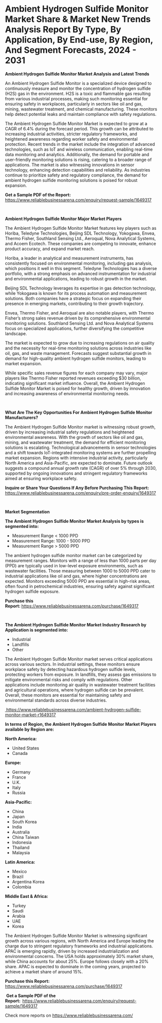 <p><h1>Ambient Hydrogen Sulfide Monitor Market Share & Market New Trends Analysis Report By Type, By Application, By End-use, By Region, And Segment Forecasts, 2024 - 2031</h1></p><p><strong>Ambient Hydrogen Sulfide Monitor Market Analysis and Latest Trends</strong></p>
<p><p>An Ambient Hydrogen Sulfide Monitor is a specialized device designed to continuously measure and monitor the concentration of hydrogen sulfide (H2S) gas in the environment. H2S is a toxic and flammable gas resulting from various industrial processes, making such monitoring essential for ensuring safety in workplaces, particularly in sectors like oil and gas, mining, wastewater treatment, and chemical manufacturing. These monitors help detect potential leaks and maintain compliance with safety regulations.</p><p>The Ambient Hydrogen Sulfide Monitor Market is expected to grow at a CAGR of 6.4% during the forecast period. This growth can be attributed to increasing industrial activities, stricter regulatory frameworks, and heightened awareness regarding worker safety and environmental protection. Recent trends in the market include the integration of advanced technologies, such as IoT and wireless communication, enabling real-time data monitoring and analytics. Additionally, the demand for portable and user-friendly monitoring solutions is rising, catering to a broader range of applications. The market is also witnessing innovations in sensor technology, enhancing detection capabilities and reliability. As industries continue to prioritize safety and regulatory compliance, the demand for ambient hydrogen sulfide monitoring solutions is poised for robust expansion.</p></p>
<p><strong>Get a Sample PDF of the Report:&nbsp;</strong> <a href="https://www.reliablebusinessarena.com/enquiry/request-sample/1649317?utm_campaign=1420&utm_medium=2&utm_source=Github&utm_content=ia&utm_term=29122024&utm_id=ambient-hydrogen-sulfide-monitor">https://www.reliablebusinessarena.com/enquiry/request-sample/1649317</a></p>
<p>&nbsp;</p>
<p><strong>Ambient Hydrogen Sulfide Monitor Major Market Players</strong></p>
<p><p>The Ambient Hydrogen Sulfide Monitor Market features key players such as Horiba, Teledyne Technologies, Beijing SDL Technology, Yokogawa, Envea, Thermo Fisher, Southland Sensing Ltd., Aeroqual, Nova Analytical Systems, and Acoem Ecotech. These companies are competing to innovate, enhance product accuracy, and expand market reach.</p><p>Horiba, a leader in analytical and measurement instruments, has consistently focused on environmental monitoring, including gas analysis, which positions it well in this segment. Teledyne Technologies has a diverse portfolio, with a strong emphasis on advanced instrumentation for industrial and environmental applications, leading to robust growth in the market.</p><p>Beijing SDL Technology leverages its expertise in gas detection technology, while Yokogawa is known for its process automation and measurement solutions. Both companies have a strategic focus on expanding their presence in emerging markets, contributing to their growth trajectory.</p><p>Envea, Thermo Fisher, and Aeroqual are also notable players, with Thermo Fisher’s strong sales revenue driven by its comprehensive environmental monitoring solutions. Southland Sensing Ltd. and Nova Analytical Systems focus on specialized applications, further diversifying the competitive landscape.</p><p>The market is expected to grow due to increasing regulations on air quality and the necessity for real-time monitoring solutions across industries like oil, gas, and waste management. Forecasts suggest substantial growth in demand for high-quality ambient hydrogen sulfide monitors, leading to market expansion.</p><p>While specific sales revenue figures for each company may vary, major players like Thermo Fisher reported revenues exceeding $30 billion, indicating significant market influence. Overall, the Ambient Hydrogen Sulfide Monitor Market is poised for healthy growth, driven by innovation and increasing awareness of environmental monitoring needs.</p></p>
<p>&nbsp;</p>
<p><strong>What Are The Key Opportunities For Ambient Hydrogen Sulfide Monitor Manufacturers?</strong></p>
<p><p>The Ambient Hydrogen Sulfide Monitor market is witnessing robust growth, driven by increasing industrial safety regulations and heightened environmental awareness. With the growth of sectors like oil and gas, mining, and wastewater treatment, the demand for efficient monitoring solutions is escalating. Technological advancements in sensor technologies and a shift towards IoT-integrated monitoring systems are further propelling market expansion. Regions with intensive industrial activity, particularly North America and Asia-Pacific, are expected to dominate. Future outlook suggests a compound annual growth rate (CAGR) of over 5% through 2030, supported by ongoing innovations and stringent regulatory frameworks aimed at ensuring workplace safety.</p></p>
<p><strong>Inquire or Share Your Questions If Any Before Purchasing This Report:</strong> <a href="https://www.reliablebusinessarena.com/enquiry/pre-order-enquiry/1649317?utm_campaign=1420&utm_medium=2&utm_source=Github&utm_content=ia&utm_term=29122024&utm_id=ambient-hydrogen-sulfide-monitor">https://www.reliablebusinessarena.com/enquiry/pre-order-enquiry/1649317</a></p>
<p>&nbsp;</p>
<p><strong>Market Segmentation</strong></p>
<p><strong>The Ambient Hydrogen Sulfide Monitor Market Analysis by types is segmented into:</strong></p>
<p><ul><li>Measurement Range < 1000 PPD</li><li>Measurement Range: 1000 - 5000 PPD</li><li>Measurement Range > 5000 PPD</li></ul></p>
<p><p>The ambient hydrogen sulfide monitor market can be categorized by measurement ranges. Monitors with a range of less than 1000 parts per day (PPD) are typically used in low-level exposure environments, such as wastewater facilities. Those measuring between 1000 to 5000 PPD cater to industrial applications like oil and gas, where higher concentrations are expected. Monitors exceeding 5000 PPD are essential in high-risk areas, often found in petrochemical industries, ensuring safety against significant hydrogen sulfide exposure.</p></p>
<p><strong>Purchase this Report:&nbsp;</strong><a href="https://www.reliablebusinessarena.com/purchase/1649317?utm_campaign=1420&utm_medium=2&utm_source=Github&utm_content=ia&utm_term=29122024&utm_id=ambient-hydrogen-sulfide-monitor">https://www.reliablebusinessarena.com/purchase/1649317</a></p>
<p>&nbsp;</p>
<p><strong>The Ambient Hydrogen Sulfide Monitor Market Industry Research by Application is segmented into:</strong></p>
<p><ul><li>Industrial</li><li>Landfills</li><li>Other</li></ul></p>
<p><p>The Ambient Hydrogen Sulfide Monitor market serves critical applications across various sectors. In industrial settings, these monitors ensure workplace safety by detecting hazardous hydrogen sulfide levels, protecting workers from exposure. In landfills, they assess gas emissions to mitigate environmental risks and comply with regulations. Other applications include monitoring air quality in wastewater treatment facilities and agricultural operations, where hydrogen sulfide can be prevalent. Overall, these monitors are essential for maintaining safety and environmental standards across diverse industries.</p></p>
<p><a href="https://www.reliablebusinessarena.com/ambient-hydrogen-sulfide-monitor-market-r1649317?utm_campaign=1420&utm_medium=2&utm_source=Github&utm_content=ia&utm_term=29122024&utm_id=ambient-hydrogen-sulfide-monitor">&nbsp;https://www.reliablebusinessarena.com/ambient-hydrogen-sulfide-monitor-market-r1649317</a></p>
<p><strong>In terms of Region, the Ambient Hydrogen Sulfide Monitor Market Players available by Region are:</strong></p>
<p>
    <p> <strong> North America: </strong>
        <ul>
            <li>United States</li>
            <li>Canada</li>
        </ul>
        </p> 
    <p> <strong> Europe: </strong>
        <ul>
            <li>Germany</li>
            <li>France</li>
            <li>U.K.</li>
            <li>Italy</li>
            <li>Russia</li>
        </ul>
        </p> 
    <p> <strong> Asia-Pacific: </strong>
        <ul>
            <li>China</li>
            <li>Japan</li>
            <li>South Korea</li>
            <li>India</li>
            <li>Australia</li>
            <li>China Taiwan</li>
            <li>Indonesia</li>
            <li>Thailand</li>
            <li>Malaysia</li>
        </ul>
        </p> 
    <p> <strong> Latin America: </strong>
        <ul>
            <li>Mexico</li>
            <li>Brazil</li>
            <li>Argentina Korea</li>
            <li>Colombia</li>
        </ul>
        </p> 
    <p> <strong> Middle East & Africa: </strong>
        <ul>
            <li>Turkey</li>
            <li>Saudi</li>
            <li>Arabia</li>
            <li>UAE</li>
            <li>Korea</li>
        </ul>
    </p>
    </p>
<p><p>The Ambient Hydrogen Sulfide Monitor Market is witnessing significant growth across various regions, with North America and Europe leading the charge due to stringent regulatory frameworks and industrial applications. APAC is emerging rapidly, driven by increased industrialization and environmental concerns. The USA holds approximately 30% market share, while China accounts for about 25%. Europe follows closely with a 20% share. APAC is expected to dominate in the coming years, projected to achieve a market share of around 15%.</p></p>
<p><strong>Purchase this Report: </strong><a href="https://www.reliablebusinessarena.com/purchase/1649317?utm_campaign=1420&utm_medium=2&utm_source=Github&utm_content=ia&utm_term=29122024&utm_id=ambient-hydrogen-sulfide-monitor">https://www.reliablebusinessarena.com/purchase/1649317</a></p>
<p>&nbsp;<strong>Get a Sample PDF of the Report:&nbsp;&nbsp;</strong><a href="https://www.reliablebusinessarena.com/enquiry/request-sample/1649317?utm_campaign=1420&utm_medium=2&utm_source=Github&utm_content=ia&utm_term=29122024&utm_id=ambient-hydrogen-sulfide-monitor">https://www.reliablebusinessarena.com/enquiry/request-sample/1649317</a></p>
<p><strong></strong></p>
<p>Check more reports on <a href="https://www.reliablebusinessarena.com/?utm_campaign=1420&utm_medium=2&utm_source=Github&utm_content=ia&utm_term=29122024&utm_id=ambient-hydrogen-sulfide-monitor">https://www.reliablebusinessarena.com/</a></p>